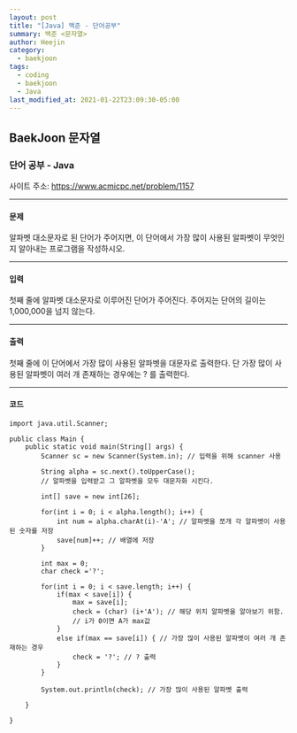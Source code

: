 ```yaml
---
layout: post
title: "[Java] 백준 - 단어공부"
summary: 백준 <문자열>
author: Heejin
category: 
  - baekjoon
tags:
  - coding
  - baekjoon
  - Java
last_modified_at: 2021-01-22T23:09:30-05:00
---
```




## BaekJoon 문자열



### 단어 공부 - Java

사이트 주소: <https://www.acmicpc.net/problem/1157>



***

#### 문제

알파벳 대소문자로 된 단어가 주어지면, 이 단어에서 가장 많이 사용된 알파벳이 무엇인지 알아내는 프로그램을 작성하시오.

***

#### 입력

첫째 줄에 알파벳 대소문자로 이루어진 단어가 주어진다. 주어지는 단어의 길이는 1,000,000을 넘지 않는다.

***

#### 출력

첫째 줄에 이 단어에서 가장 많이 사용된 알파벳을 대문자로 출력한다. 단 가장 많이 사용된 알파벳이 여러 개 존재하는 경우에는 ? 를 출력한다.

***

#### 코드

```
import java.util.Scanner;

public class Main {
	public static void main(String[] args) {
		Scanner sc = new Scanner(System.in); // 입력을 위해 scanner 사용

		String alpha = sc.next().toUpperCase();
		// 알파벳을 입력받고 그 알파벳을 모두 대문자화 시킨다.

		int[] save = new int[26];
		
		for(int i = 0; i < alpha.length(); i++) {
			int num = alpha.charAt(i)-'A'; // 알파벳을 쪼개 각 알파벳이 사용된 숫자를 저장
			save[num]++; // 배열에 저장
		}
		
		int max = 0;
		char check ='?';
		
		for(int i = 0; i < save.length; i++) {
			if(max < save[i]) {
				max = save[i];
				check = (char) (i+'A'); // 해당 위치 알파벳을 알아보기 위함.
				// i가 0이면 A가 max값
			}
			else if(max == save[i]) { // 가장 많이 사용된 알파벳이 여러 개 존재하는 경우
				check = '?'; // ? 출력
			}
		}
		
		System.out.println(check); // 가장 많이 사용된 알파벳 출력
		
	}

}

```



